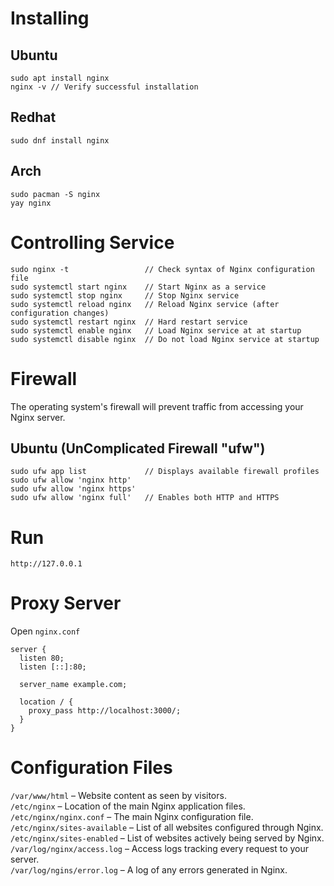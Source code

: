 # Installing
## Ubuntu
    sudo apt install nginx
    nginx -v // Verify successful installation
	
## Redhat
    sudo dnf install nginx

## Arch
    sudo pacman -S nginx
    yay nginx

# Controlling Service

    sudo nginx -t                 // Check syntax of Nginx configuration file
    sudo systemctl start nginx    // Start Nginx as a service
    sudo systemctl stop nginx     // Stop Nginx service
    sudo systemctl reload nginx   // Reload Nginx service (after configuration changes)
    sudo systemctl restart nginx  // Hard restart service
    sudo systemctl enable nginx   // Load Nginx service at at startup
    sudo systemctl disable nginx  // Do not load Nginx service at startup

# Firewall
The operating system's firewall will prevent traffic from accessing your Nginx server.

## Ubuntu (UnComplicated Firewall "ufw")
    sudo ufw app list             // Displays available firewall profiles
    sudo ufw allow 'nginx http'
    sudo ufw allow 'nginx https'
    sudo ufw allow 'nginx full'   // Enables both HTTP and HTTPS

# Run
	http://127.0.0.1

# Proxy Server
Open `nginx.conf`


    server {
      listen 80;
      listen [::]:80;

      server_name example.com;

      location / {
        proxy_pass http://localhost:3000/;
      }
    }

# Configuration Files
`/var/www/html` – Website content as seen by visitors.  
`/etc/nginx` – Location of the main Nginx application files.  
`/etc/nginx/nginx.conf` – The main Nginx configuration file.  
`/etc/nginx/sites-available` – List of all websites configured through Nginx.  
`/etc/nginx/sites-enabled` – List of websites actively being served by Nginx.  
`/var/log/nginx/access.log` – Access logs tracking every request to your server.  
`/var/log/ngins/error.log` – A log of any errors generated in Nginx.  
